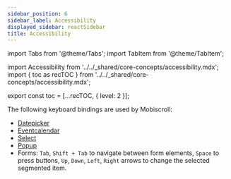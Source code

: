 ```yaml
---
sidebar_position: 6
sidebar_label: Accessibility
displayed_sidebar: reactSidebar
title: Accessibility
---
```


import Tabs from '@theme/Tabs';
import TabItem from '@theme/TabItem';

import Accessibility from '../../_shared/core-concepts/accessibility.mdx';
import { toc as recTOC } from '../../_shared/core-concepts/accessibility.mdx';

export const toc = [...recTOC, { level: 2 }];

<Accessibility />

The following keyboard bindings are used by Mobiscroll:
- [Datepicker](/react/datepicker/accessibility)
- [Eventcalendar](/react/eventcalendar/accessibility)
- [Select](/react/select/accessibility)
- [Popup](/react/popup/accessibility)
- Forms: `Tab`, `Shift + Tab` to navigate between form elements, `Space` to press buttons, `Up`, `Down`, `Left`, `Right` arrows to change the selected segmented item.